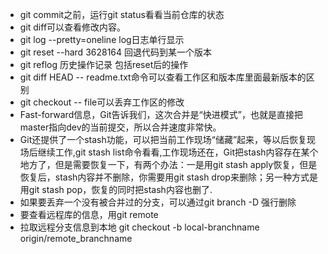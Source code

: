 * git commit之前，运行git status看看当前仓库的状态  
* git diff可以查看修改内容。  
* git log --pretty=oneline log日志单行显示  
* git reset --hard 3628164  回退代码到某一个版本   
* git reflog 历史操作记录 包括reset后的操作   
* git diff HEAD -- readme.txt命令可以查看工作区和版本库里面最新版本的区别  
* git checkout -- file可以丢弃工作区的修改   
* Fast-forward信息，Git告诉我们，这次合并是“快进模式”，也就是直接把master指向dev的当前提交，所以合并速度非常快。  
* Git还提供了一个stash功能，可以把当前工作现场“储藏”起来，等以后恢复现场后继续工作,git stash list命令看看,工作现场还在，Git把stash内容存在某个地方了，但是需要恢复一下，有两个办法：一是用git stash apply恢复，但是恢复后，stash内容并不删除，你需要用git stash drop来删除；另一种方式是用git stash pop，恢复的同时把stash内容也删了.  
* 如果要丢弃一个没有被合并过的分支，可以通过git branch -D <name>强行删除  
* 要查看远程库的信息，用git remote  
* 拉取远程分支信息到本地  git checkout -b local-branchname origin/remote_branchname 
